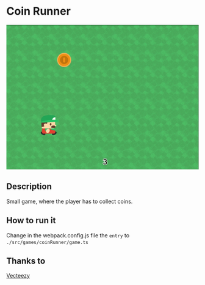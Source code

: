 # Coin Runner

![Coin Runner](/assets/games/coinRunner/README.gif)

## Description

Small game, where the player has to collect coins.

## How to run it

Change in the webpack.config.js file the `entry` to `./src/games/coinRunner/game.ts`

## Thanks to

[Vecteezy](https://www.vecteezy.com "Vecteezy")
